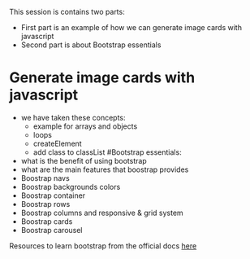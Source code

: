 This session is contains two parts:
- First part is an example of how we can generate image cards with javascript
- Second part is about Bootstrap essentials

# Generate image cards with javascript
- we have taken these concepts:
  - example for arrays and objects
  - loops
  - createElement
  - add class to classList
#Bootstrap essentials:
- what is the benefit of using bootstrap
- what are the main features that boostrap provides
- Boostrap navs
- Boostrap backgrounds colors
- Boostrap container
- Boostrap rows
- Boostrap columns and responsive & grid system
- Boostrap cards
- Boostrap carousel


Resources to learn bootstrap from the official docs [here](https://getbootstrap.com/docs/5.3/getting-started/introduction/)